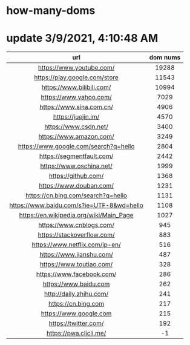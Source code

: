 # how-many-doms

# update 3/9/2021, 4:10:48 AM

url | dom nums
:-: | :-:
https://www.youtube.com/ | 19288
https://play.google.com/store | 11543
https://www.bilibili.com/ | 10994
https://www.yahoo.com/ | 7029
https://www.sina.com.cn/ | 4906
https://juejin.im/ | 4570
https://www.csdn.net/ | 3400
https://www.amazon.com/ | 3249
https://www.google.com/search?q=hello | 2804
https://segmentfault.com/ | 2442
https://www.oschina.net/ | 1999
https://github.com/ | 1368
https://www.douban.com/ | 1231
https://cn.bing.com/search?q=hello | 1131
https://www.baidu.com/s?ie=UTF-8&wd=hello | 1108
https://en.wikipedia.org/wiki/Main_Page | 1027
https://www.cnblogs.com/ | 945
https://stackoverflow.com/ | 883
https://www.netflix.com/jp-en/ | 516
https://www.jianshu.com/ | 487
https://www.toutiao.com/ | 328
https://www.facebook.com/ | 286
https://www.baidu.com | 262
http://daily.zhihu.com/ | 241
https://cn.bing.com | 217
https://www.google.com | 215
https://twitter.com/ | 192
https://pwa.clicli.me/ | -1
